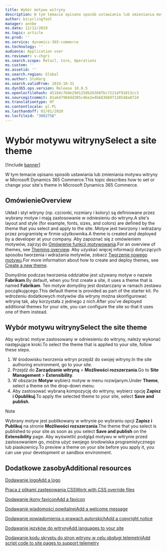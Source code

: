 ```yaml
---
title: Wybór motywu witryny
description: W tym temacie opisano sposób ustawiania lub zmieniania motywu witryny w Microsoft Dynamics 365 Commerce.
author: bicyclingfool
manager: annbe
ms.date: 12/12/2019
ms.topic: article
ms.prod: ''
ms.service: dynamics-365-commerce
ms.technology: ''
audience: Application user
ms.reviewer: v-chgri
ms.search.scope: Retail, Core, Operations
ms.custom: ''
ms.assetid: ''
ms.search.region: Global
ms.author: StuHarg
ms.search.validFrom: 2019-10-31
ms.dyn365.ops.version: Release 10.0.5
ms.openlocfilehash: 45184c7b0e29d1258b26368fbc7221df91013cc3
ms.sourcegitcommit: 81a647904dd305c4be2e4b683689f128548a872d
ms.translationtype: HT
ms.contentlocale: pl-PL
ms.lasthandoff: 02/01/2020
ms.locfileid: "3002758"
---
```

# <a name="select-a-site-theme"></a><span data-ttu-id="a20ad-103">Wybór motywu witryny</span><span class="sxs-lookup"><span data-stu-id="a20ad-103">Select a site theme</span></span>


[!include [banner](includes/banner.md)]

<span data-ttu-id="a20ad-104">W tym temacie opisano sposób ustawiania lub zmieniania motywu witryny w Microsoft Dynamics 365 Commerce.</span><span class="sxs-lookup"><span data-stu-id="a20ad-104">This topic describes how to set or change your site's theme in Microsoft Dynamics 365 Commerce.</span></span>

## <a name="overview"></a><span data-ttu-id="a20ad-105">Omówienie</span><span class="sxs-lookup"><span data-stu-id="a20ad-105">Overview</span></span>

<span data-ttu-id="a20ad-106">Układ i styl witryny (np. czcionki, rozmiary i kolory) są definiowane przez wybrany motyw i mają zastosowanie w odniesieniu do witryny.</span><span class="sxs-lookup"><span data-stu-id="a20ad-106">A site's layout and style (for example, fonts, sizes, and colors) are defined by the theme that you select and apply to the site.</span></span> <span data-ttu-id="a20ad-107">Motyw jest tworzony i wdrażany przez programistę w firmie użytkownika.</span><span class="sxs-lookup"><span data-stu-id="a20ad-107">A theme is created and deployed by a developer at your company.</span></span> <span data-ttu-id="a20ad-108">Aby zapoznać się z omówieniem motywów, zajrzyj do [Omówienie funkcji motywowania](http://).</span><span class="sxs-lookup"><span data-stu-id="a20ad-108">For an overview of themes, see [Theming overview](http://).</span></span> <span data-ttu-id="a20ad-109">Aby uzyskać więcej informacji dotyczących sposobu tworzenia i wdrażania motywów, zobacz [Tworzenie nowego motywu](http://).</span><span class="sxs-lookup"><span data-stu-id="a20ad-109">For more information about how to create and deploy themes, see [Create a new theme](http://).</span></span>

<span data-ttu-id="a20ad-110">Domyślnie podczas tworzenia oddziałów jest używany motyw o nazwie **Fabrikam**.</span><span class="sxs-lookup"><span data-stu-id="a20ad-110">By default, when you first create a site, it uses a theme that is named **Fabrikam**.</span></span> <span data-ttu-id="a20ad-111">Ten motyw domyślny jest dostarczany w ramach zestawu początkującego.</span><span class="sxs-lookup"><span data-stu-id="a20ad-111">This default theme is provided as part of the starter kit.</span></span> <span data-ttu-id="a20ad-112">Po wdrożeniu dodatkowych motywów dla witryny można skonfigurować witrynę tak, aby korzystała z jednego z nich.</span><span class="sxs-lookup"><span data-stu-id="a20ad-112">After you've deployed additional themes for your site, you can configure the site so that it uses one of them instead.</span></span>

## <a name="select-the-site-theme"></a><span data-ttu-id="a20ad-113">Wybór motywu witryny</span><span class="sxs-lookup"><span data-stu-id="a20ad-113">Select the site theme</span></span>

<span data-ttu-id="a20ad-114">Aby wybrać motyw zastosowany w odniesieniu do witryny, należy wykonać następujące kroki.</span><span class="sxs-lookup"><span data-stu-id="a20ad-114">To select the theme that is applied to your site, follow these steps.</span></span>

1. <span data-ttu-id="a20ad-115">W środowisku tworzenia witryn przejdź do swojej witryny.</span><span class="sxs-lookup"><span data-stu-id="a20ad-115">In the site authoring environment, go to your site.</span></span>
1. <span data-ttu-id="a20ad-116">Przejdź do **Zarządzanie witryną** \> **Możliwości rozszerzania**.</span><span class="sxs-lookup"><span data-stu-id="a20ad-116">Go to **Site Management** \> **Extensibility**.</span></span>
1. <span data-ttu-id="a20ad-117">W obszarze **Motyw** wybierz motyw w menu rozwijanym.</span><span class="sxs-lookup"><span data-stu-id="a20ad-117">Under **Theme**, select a theme on the drop-down menu.</span></span>
1. <span data-ttu-id="a20ad-118">Aby zastosować wybraną kompozycję do witryny, wybierz opcję **Zapisz i Opublikuj**.</span><span class="sxs-lookup"><span data-stu-id="a20ad-118">To apply the selected theme to your site, select **Save and publish**.</span></span>

> [!NOTE]
> <span data-ttu-id="a20ad-119">Wybrany motyw jest publikowany w witrynie po wybraniu opcji **Zapisz i Publikuj** na stronie **Możliwości rozszerzania**.</span><span class="sxs-lookup"><span data-stu-id="a20ad-119">The theme that you select is published to your site as soon as you select **Save and publish** on the **Extensibility** page.</span></span> <span data-ttu-id="a20ad-120">Aby wyświetlić podgląd motywu w witrynie przed zastosowaniem go, można użyć swojego środowiska programistycznego lub piaskownicy.</span><span class="sxs-lookup"><span data-stu-id="a20ad-120">To preview a theme on your site before you apply it, you can use your development or sandbox environment.</span></span>

## <a name="additional-resources"></a><span data-ttu-id="a20ad-121">Dodatkowe zasoby</span><span class="sxs-lookup"><span data-stu-id="a20ad-121">Additional resources</span></span>

[<span data-ttu-id="a20ad-122">Dodawanie logo</span><span class="sxs-lookup"><span data-stu-id="a20ad-122">Add a logo</span></span>](add-logo.md)

[<span data-ttu-id="a20ad-123">Praca z plikami zastępowania CSS</span><span class="sxs-lookup"><span data-stu-id="a20ad-123">Work with CSS override files</span></span>](css-override-files.md)

[<span data-ttu-id="a20ad-124">Dodawanie ikony favicon</span><span class="sxs-lookup"><span data-stu-id="a20ad-124">Add a favicon</span></span>](add-favicon.md)

[<span data-ttu-id="a20ad-125">Dodawanie wiadomości powitalnej</span><span class="sxs-lookup"><span data-stu-id="a20ad-125">Add a welcome message</span></span>](add-welcome-message.md)

[<span data-ttu-id="a20ad-126">Dodawanie powiadomienia o prawach autorskich</span><span class="sxs-lookup"><span data-stu-id="a20ad-126">Add a copyright notice</span></span>](add-copyright-notice.md)

[<span data-ttu-id="a20ad-127">Dodawanie języków do witryny</span><span class="sxs-lookup"><span data-stu-id="a20ad-127">Add languages to your site</span></span>](add-languages-to-site.md)

[<span data-ttu-id="a20ad-128">Dodawanie kodu skryptu do stron witryny w celu obsługi telemetrii</span><span class="sxs-lookup"><span data-stu-id="a20ad-128">Add script code to site pages to support telemetry</span></span>](add-telemetry.md)
